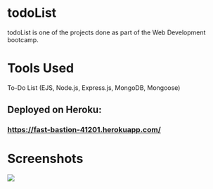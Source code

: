 # todoList
todoList is one of the projects done as part of the Web Development bootcamp.

# Tools Used
To-Do List (EJS, Node.js, Express.js, MongoDB, Mongoose)

## Deployed on Heroku:  
### https://fast-bastion-41201.herokuapp.com/

# Screenshots
![](screenshots/todoList.png)